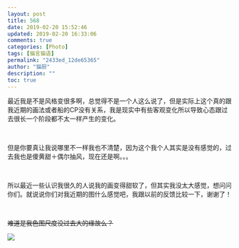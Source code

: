 ```yaml
---
layout: post
title: 568
date: 2019-02-20 15:52:46
updated: 2019-02-20 16:33:06
comments: true
categories: [Photo]
tags: [猫言猫语]
permalink: "2433ed_12de65365"
author: "猫厨"
description: ""
toc: true
---
```


<p>最近我是不是风格变很多啊，总觉得不是一个人这么说了，但是实际上这个真的跟我近期的画法或者船的CP没有关系，我是现实中有些客观变化所以导致心态跟过去很长一个阶段都不太一样产生的变化。</p> 
<br /> 
<p>但是你要真让我说哪里不一样我也不清楚，因为这个我个人其实是没有感觉的，过去我也是傻黄甜＋偶尔抽风，现在还是啊。。。</p> 
<br /> 
<p>所以最近一些认识我很久的人说我的画变得甜软了，但其实我没太大感觉，想问问你们。就说说你们对我近期的图什么感觉吧，我跟以前的反馈比较一下，谢谢了！</p> 
<br /> 
<p><span style="text-decoration:line-through;"  >难道是我色图尺度没过去大的缘故么？</span></p>

![](/img/img_cVZNdzJtQk9JV2RZYTVNVzNHc2ZtTHltNzlBYnpoUFFkNC9UNE4zcEhCcmJabWJyZTdNLzBRPT0.jpg)